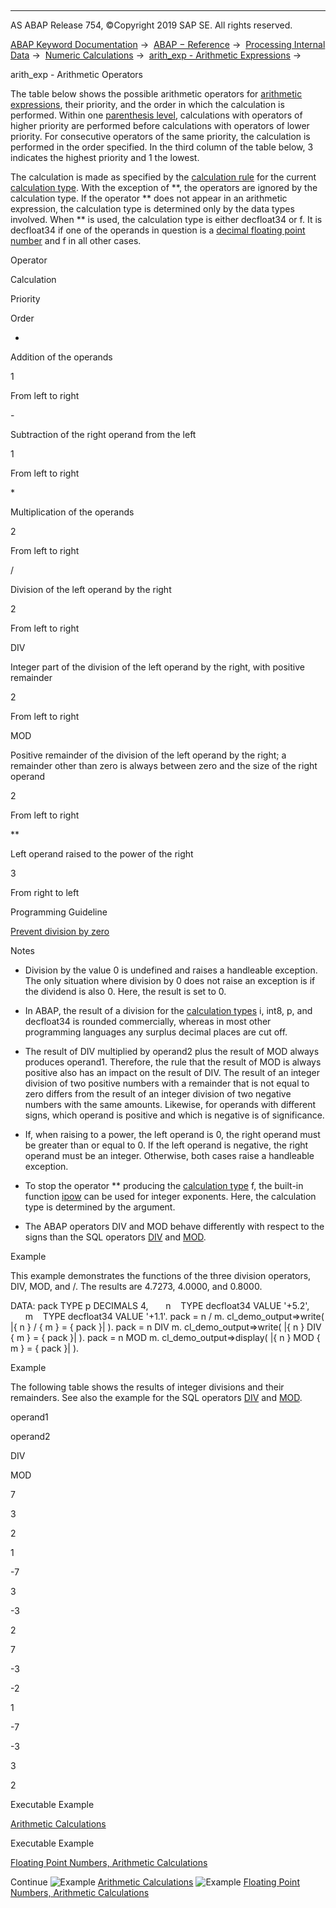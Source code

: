   

* * *

AS ABAP Release 754, ©Copyright 2019 SAP SE. All rights reserved.

[ABAP Keyword Documentation](javascript:call_link\('abenabap.htm'\)) →  [ABAP − Reference](javascript:call_link\('abenabap_reference.htm'\)) →  [Processing Internal Data](javascript:call_link\('abenabap_data_working.htm'\)) →  [Numeric Calculations](javascript:call_link\('abencompute_expressions.htm'\)) →  [arith\_exp - Arithmetic Expressions](javascript:call_link\('abapcompute_arith.htm'\)) → 

arith\_exp - Arithmetic Operators

The table below shows the possible arithmetic operators for [arithmetic expressions](javascript:call_link\('abenarithmetic_expression_glosry.htm'\) "Glossary Entry"), their priority, and the order in which the calculation is performed. Within one [parenthesis level](javascript:call_link\('abenarith_brackets.htm'\)), calculations with operators of higher priority are performed before calculations with operators of lower priority. For consecutive operators of the same priority, the calculation is performed in the order specified. In the third column of the table below, 3 indicates the highest priority and 1 the lowest.

The calculation is made as specified by the [calculation rule](javascript:call_link\('abenarith_type.htm'\)) for the current [calculation type](javascript:call_link\('abenarith_type.htm'\)). With the exception of \*\*, the operators are ignored by the calculation type. If the operator \*\* does not appear in an arithmetic expression, the calculation type is determined only by the data types involved. When \*\* is used, the calculation type is either decfloat34 or f. It is decfloat34 if one of the operands in question is a [decimal floating point number](javascript:call_link\('abendecfloat_glosry.htm'\) "Glossary Entry") and f in all other cases.

Operator

Calculation

Priority

Order

+

Addition of the operands

1

From left to right

\-

Subtraction of the right operand from the left

1

From left to right

\*

Multiplication of the operands

2

From left to right

/

Division of the left operand by the right

2

From left to right

DIV

Integer part of the division of the left operand by the right, with positive remainder

2

From left to right

MOD

Positive remainder of the division of the left operand by the right; a remainder other than zero is always between zero and the size of the right operand

2

From left to right

\*\*

Left operand raised to the power of the right

3

From right to left

Programming Guideline

[Prevent division by zero](javascript:call_link\('abendivision_zero_guidl.htm'\) "Guideline")

Notes

-   Division by the value 0 is undefined and raises a handleable exception. The only situation where division by 0 does not raise an exception is if the dividend is also 0. Here, the result is set to 0.

-   In ABAP, the result of a division for the [calculation types](javascript:call_link\('abenarith_type.htm'\)) i, int8, p, and decfloat34 is rounded commercially, whereas in most other programming languages any surplus decimal places are cut off.

-   The result of DIV multiplied by operand2 plus the result of MOD always produces operand1. Therefore, the rule that the result of MOD is always positive also has an impact on the result of DIV. The result of an integer division of two positive numbers with a remainder that is not equal to zero differs from the result of an integer division of two negative numbers with the same amounts. Likewise, for operands with different signs, which operand is positive and which is negative is of significance.

-   If, when raising to a power, the left operand is 0, the right operand must be greater than or equal to 0. If the left operand is negative, the right operand must be an integer. Otherwise, both cases raise a handleable exception.

-   To stop the operator \*\* producing the [calculation type](javascript:call_link\('abencalculation_type_glosry.htm'\) "Glossary Entry") f, the built-in function [ipow](javascript:call_link\('abenpower_function.htm'\)) can be used for integer exponents. Here, the calculation type is determined by the argument.

-   The ABAP operators DIV and MOD behave differently with respect to the signs than the SQL operators [DIV](javascript:call_link\('abensql_functions_numeric.htm'\)) and [MOD](javascript:call_link\('abensql_functions_numeric.htm'\)).

Example

This example demonstrates the functions of the three division operators, DIV, MOD, and /. The results are 4.7273, 4.0000, and 0.8000.

DATA: pack TYPE p DECIMALS 4,
      n    TYPE decfloat34 VALUE '+5.2',
      m    TYPE decfloat34 VALUE '+1.1'.
pack = n / m.
cl\_demo\_output=>write( |{ n } / { m } = { pack }| ).
pack = n DIV m.
cl\_demo\_output=>write( |{ n } DIV { m } = { pack }| ).
pack = n MOD m.
cl\_demo\_output=>display( |{ n } MOD { m } = { pack }| ).

Example

The following table shows the results of integer divisions and their remainders. See also the example for the SQL operators [DIV](javascript:call_link\('abensql_functions_numeric.htm'\)) and [MOD](javascript:call_link\('abensql_functions_numeric.htm'\)).

operand1

operand2

DIV

MOD

7

3

2

1

\-7

3

\-3

2

7

\-3

\-2

1

\-7

\-3

3

2

Executable Example

[Arithmetic Calculations](javascript:call_link\('abendivisions_abexa.htm'\))

Executable Example

[Floating Point Numbers, Arithmetic Calculations](javascript:call_link\('abenfloating_point_numbers_abexa.htm'\))

Continue
![Example](exa.gif "Example") [Arithmetic Calculations](javascript:call_link\('abendivisions_abexa.htm'\))
![Example](exa.gif "Example") [Floating Point Numbers, Arithmetic Calculations](javascript:call_link\('abenfloating_point_numbers_abexa.htm'\))